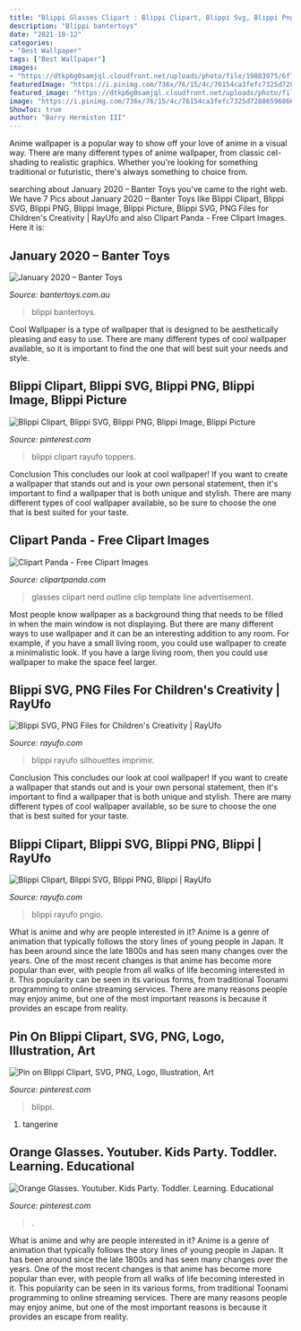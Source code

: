 ```yaml
---
title: "Blippi Glasses Clipart : Blippi Clipart, Blippi Svg, Blippi Png, Blippi Image, Blippi Picture"
description: "Blippi bantertoys"
date: "2021-10-12"
categories:
- "Best Wallpaper"
tags: ["Best Wallpaper"]
images:
- "https://dtkp6g0samjql.cloudfront.net/uploads/photo/file/19883975/6f767240-fd0e-4b4b-9a34-e9a1087774c9.jpg"
featuredImage: "https://i.pinimg.com/736x/76/15/4c/76154ca3fefc7325d72886596866c188.jpg"
featured_image: "https://dtkp6g0samjql.cloudfront.net/uploads/photo/file/19883975/6f767240-fd0e-4b4b-9a34-e9a1087774c9.jpg"
image: "https://i.pinimg.com/736x/76/15/4c/76154ca3fefc7325d72886596866c188.jpg"
ShowToc: true
author: "Barry Hermiston III"
---
```



Anime wallpaper is a popular way to show off your love of anime in a visual way. There are many different types of anime wallpaper, from classic cel-shading to realistic graphics. Whether you're looking for something traditional or futuristic, there's always something to choice from.

	

		
searching about January 2020 – Banter Toys you've came to the right web. We have 7 Pics about January 2020 – Banter Toys like Blippi Clipart, Blippi SVG, Blippi PNG, Blippi Image, Blippi Picture, Blippi SVG, PNG Files for Children&#039;s Creativity | RayUfo and also Clipart Panda - Free Clipart Images. Here it is:
		
    
## January 2020 – Banter Toys

<img loading=lazy src="https://www.bantertoys.com.au/wp-content/uploads/2020/01/Blippi-Logo-300x248.png" onerror="this.onerror=null;this.src='https://tse3.mm.bing.net/th?id=OIP.G3_J1s5snt_HvH1xs7VZ6gAAAA&amp;pid=15.1';" alt="January 2020 – Banter Toys">

_Source: bantertoys.com.au_

>blippi bantertoys. 

	

Cool Wallpaper is a type of wallpaper that is designed to be aesthetically pleasing and easy to use. There are many different types of cool wallpaper available, so it is important to find the one that will best suit your needs and style.

    
## Blippi Clipart, Blippi SVG, Blippi PNG, Blippi Image, Blippi Picture

<img loading=lazy src="https://i.pinimg.com/originals/d9/46/d3/d946d33082ec6fd3b532b510210fdc6a.png" onerror="this.onerror=null;this.src='https://tse4.mm.bing.net/th?id=OIP.j7mq8uEXoT_BT2_VFQmezwHaG7&amp;pid=15.1';" alt="Blippi Clipart, Blippi SVG, Blippi PNG, Blippi Image, Blippi Picture">

_Source: pinterest.com_

>blippi clipart rayufo toppers. 

	

Conclusion
This concludes our look at cool wallpaper! If you want to create a wallpaper that stands out and is your own personal statement, then it's important to find a wallpaper that is both unique and stylish. There are many different types of cool wallpaper available, so be sure to choose the one that is best suited for your taste.

    
## Clipart Panda - Free Clipart Images

<img loading=lazy src="http://images.clipartpanda.com/nerd-glasses-clipart-glasses-clip-art-glasses_outline.png" onerror="this.onerror=null;this.src='https://tse2.mm.bing.net/th?id=OIP.cZRpSxry2G7kZpqfLzXHUQHaCt&amp;pid=15.1';" alt="Clipart Panda - Free Clipart Images">

_Source: clipartpanda.com_

>glasses clipart nerd outline clip template line advertisement. 

	

Most people know wallpaper as a background thing that needs to be filled in when the main window is not displaying. But there are many different ways to use wallpaper and it can be an interesting addition to any room. For example, if you have a small living room, you could use wallpaper to create a minimalistic look. If you have a large living room, then you could use wallpaper to make the space feel larger.

    
## Blippi SVG, PNG Files For Children&#039;s Creativity | RayUfo

<img loading=lazy src="https://dtkp6g0samjql.cloudfront.net/uploads/photo/file/20277482/gallery_hero_dd9d7742-4638-43e8-b0d9-24b0e143004d.png" onerror="this.onerror=null;this.src='https://tse4.mm.bing.net/th?id=OIP.NQEni0Ovh_rmFSRCo-2X7AHaG7&amp;pid=15.1';" alt="Blippi SVG, PNG Files for Children&#039;s Creativity | RayUfo">

_Source: rayufo.com_

>blippi rayufo silhouettes imprimir. 

	

Conclusion
This concludes our look at cool wallpaper! If you want to create a wallpaper that stands out and is your own personal statement, then it's important to find a wallpaper that is both unique and stylish. There are many different types of cool wallpaper available, so be sure to choose the one that is best suited for your taste.

    
## Blippi Clipart, Blippi SVG, Blippi PNG, Blippi | RayUfo

<img loading=lazy src="https://dtkp6g0samjql.cloudfront.net/uploads/photo/file/19883975/6f767240-fd0e-4b4b-9a34-e9a1087774c9.jpg" onerror="this.onerror=null;this.src='https://tse4.mm.bing.net/th?id=OIP.gHkcXKePC7LAh_B98UioGgHaHa&amp;pid=15.1';" alt="Blippi Clipart, Blippi SVG, Blippi PNG, Blippi | RayUfo">

_Source: rayufo.com_

>blippi rayufo pngio. 

	

What is anime and why are people interested in it?
Anime is a genre of animation that typically follows the story lines of young people in Japan. It has been around since the late 1800s and has seen many changes over the years. One of the most recent changes is that anime has become more popular than ever, with people from all walks of life becoming interested in it. This popularity can be seen in its various forms, from traditional Toonami programming to online streaming services. There are many reasons people may enjoy anime, but one of the most important reasons is because it provides an escape from reality.

    
## Pin On Blippi Clipart, SVG, PNG, Logo, Illustration, Art

<img loading=lazy src="https://i.pinimg.com/736x/5a/d9/2e/5ad92e9332d5eb6c68fe5fee90ed327d.jpg" onerror="this.onerror=null;this.src='https://tse3.mm.bing.net/th?id=OIP.1pR4WUdmrC9FBnX5057zqAHaCk&amp;pid=15.1';" alt="Pin on Blippi Clipart, SVG, PNG, Logo, Illustration, Art">

_Source: pinterest.com_

>blippi. 

	

1. tangerine 

    
## Orange Glasses. Youtuber. Kids Party. Toddler. Learning. Educational

<img loading=lazy src="https://i.pinimg.com/736x/76/15/4c/76154ca3fefc7325d72886596866c188.jpg" onerror="this.onerror=null;this.src='https://tse4.mm.bing.net/th?id=OIP.MPGHXQqsnog-t1qka0o0LAHaFj&amp;pid=15.1';" alt="Orange Glasses. Youtuber. Kids Party. Toddler. Learning. Educational">

_Source: pinterest.com_

>. 

	

What is anime and why are people interested in it?
Anime is a genre of animation that typically follows the story lines of young people in Japan. It has been around since the late 1800s and has seen many changes over the years. One of the most recent changes is that anime has become more popular than ever, with people from all walks of life becoming interested in it. This popularity can be seen in its various forms, from traditional Toonami programming to online streaming services. There are many reasons people may enjoy anime, but one of the most important reasons is because it provides an escape from reality.

